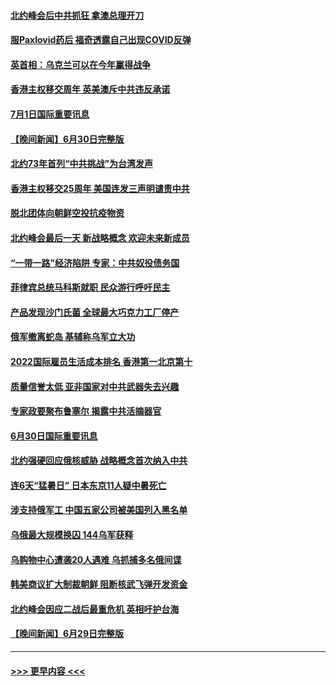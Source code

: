 #### [北约峰会后中共抓狂 拿澳总理开刀](../pages/prog202/a103469336.md?t=07020351) 
#### [服Paxlovid药后 福奇透露自己出现COVID反弹](../pages/prog202/a103469331.md?t=07020351) 
#### [英首相：乌克兰可以在今年赢得战争](../pages/prog202/a103469324.md?t=07020351) 
#### [香港主权移交周年 英美澳斥中共违反承诺](../pages/prog202/a103469299.md?t=07020351) 
#### [7月1日国际重要讯息](../pages/prog202/a103469297.md?t=07020351) 
#### [【晚间新闻】6月30日完整版](../pages/prog202/a103469054.md?t=07020351) 
#### [北约73年首列“中共挑战”为台湾发声](../pages/prog202/a103469095.md?t=07020351) 
#### [香港主权移交25周年 美国连发三声明谴责中共](../pages/prog202/a103469052.md?t=07020351) 
#### [脱北团体向朝鲜空投抗疫物资](../pages/prog202/a103468867.md?t=07020351) 
#### [北约峰会最后一天 新战略概念 欢迎未来新成员](../pages/prog202/a103468877.md?t=07020351) 
#### [“一带一路”经济陷阱 专家：中共奴役债务国](../pages/prog202/a103468865.md?t=07020351) 
#### [菲律宾总统马科斯就职 民众游行呼吁民主](../pages/prog202/a103468863.md?t=07020351) 
#### [产品发现沙门氏菌 全球最大巧克力工厂停产](../pages/prog202/a103468737.md?t=07020351) 
#### [俄军撤离蛇岛 基辅称乌军立大功](../pages/prog202/a103468727.md?t=07020351) 
#### [2022国际雇员生活成本排名 香港第一北京第十](../pages/prog202/a103468597.md?t=07020351) 
#### [质量信誉太低 亚非国家对中共武器失去兴趣](../pages/prog202/a103468601.md?t=07020351) 
#### [专家政要聚布鲁塞尔 揭露中共活摘器官](../pages/prog202/a103468570.md?t=07020351) 
#### [6月30日国际重要讯息](../pages/prog202/a103468563.md?t=07020351) 
#### [北约强硬回应俄核威胁 战略概念首次纳入中共](../pages/prog202/a103468586.md?t=07020351) 
#### [连6天“猛暑日” 日本东京11人疑中暑死亡](../pages/prog202/a103468467.md?t=07020351) 
#### [涉支持俄军工 中国五家公司被美国列入黑名单](../pages/prog202/a103468264.md?t=07020351) 
#### [乌俄最大规模换囚 144乌军获释](../pages/prog202/a103468199.md?t=07020351) 
#### [乌购物中心遭袭20人遇难 乌抓捕多名俄间谍](../pages/prog202/a103468136.md?t=07020351) 
#### [韩美商议扩大制裁朝鲜 阻断核武飞弹开发资金](../pages/prog202/a103468187.md?t=07020351) 
#### [北约峰会因应二战后最重危机 英相吁护台海](../pages/prog202/a103468138.md?t=07020351) 
#### [【晚间新闻】6月29日完整版](../pages/prog202/a103468118.md?t=07020351) 

----
#### [ >>> 更早内容 <<< ](../indexes/prog202-earlier.md)
